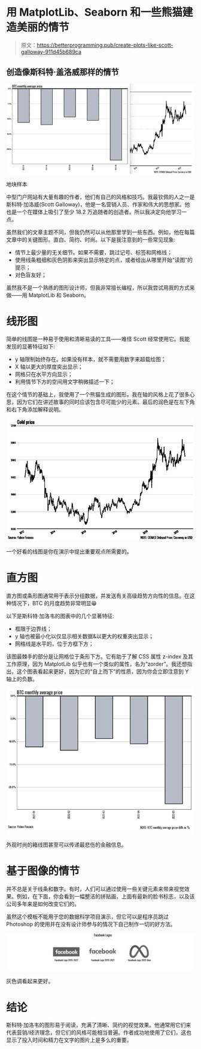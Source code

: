 # 用 MatplotLib、Seaborn 和一些熊猫建造美丽的情节

> 原文：<https://betterprogramming.pub/create-plots-like-scott-galloway-911d45b689ca>

## 创造像斯科特·盖洛威那样的情节

![](img/ffc02b2949254e0f9ae52901d9d33d9c.png)

地块样本

中型门户网站有大量有趣的作者，他们有自己的风格和技巧。我最钦佩的人之一是斯科特·加洛威(Scott Galloway)，他是一名营销人员、作家和伟大的思想家。他也是一个在媒体上吸引了至少 18.2 万追随者的创造者。所以我决定向他学习一点。

虽然我们的文章主题不同，但我仍然可以从他那里学到一些东西。例如，他在每篇文章中的关键图形。直白、简约、时尚。以下是我注意到的一些常见现象:

*   情节上最少量的无关细节。如果不需要，跳过记号、标签和网格线；
*   使用线条粗细和灰色阴影来突出显示特定的点，或者给出从哪里开始“读图”的提示；
*   对色盲友好；

虽然我不是一个熟练的图形设计师，但我非常擅长编程，所以我尝试用我的方式来做——用 MatplotLib 和 Seaborn。

# 线形图

简单的线图是一种易于使用和清晰易读的工具——难怪 Scott 经常使用它。我能发现的显著特征如下:

*   y 轴限制始终存在。如果没有样本，就不需要用数字来超载绘图；
*   X 轴以更大的厚度突出显示；
*   网格只在水平方向显示；
*   利用情节下方的空间用文字稍微描述一下；

在这个情节的基础上，我使用了一个熊猫生成的图形。我在轴的风格上花了很多心思，因为它们在讲述故事的同时应该包含尽可能少的元素。最后的润色是在左下角和右下角添加解释说明。

![](img/f2ea19881e1a8a929f7092a25df7749f.png)

一个好看的线图是你在演示中提出重要观点所需要的。

# 直方图

直方图或条形图通常用于表示分组数据，并发送有关高级趋势方向性的信息。在这种情况下，BTC 的月度趋势非常明显😁

以下是斯科特·加洛韦的图表中的几个显著特征:

*   框限于边界线；
*   y 轴也被最小化以仅显示相关数据&以更大的权重突出显示；
*   网格线是水平的，位于方框下方；

该图最棘手的部分是让网格位于条形下方。它有助于了解 CSS 属性 z-index 及其工作原理，因为 MatplotLib 似乎也有一个类似的属性，名为“zorder”。我还想指出，这个图表看起来更好，因为它的“自上而下”的性质，因为你会立即注意到 Y 轴上的负数。

![](img/eb37a5754c7387518000c7b68019b066.png)

外观时尚的箱线图甚至可以传递最悲伤的金融信息。

# **基于图像的情节**

并不总是关于线条和数字。有时，人们可以通过使用一些关键元素来带来视觉效果。例如，在下面，你会看到一幅整洁的拼贴画，上面有最新的脸书标志，以及该公司多年来是如何改变它们的。

虽然这个模板不能用于您的数据科学项目演示，但它可以是程序员跳过 Photoshop 的使用并在没有设计师参与的情况下自己制作一切的好方法。

![](img/59f3eb1f83d19b5aa224187369cac982.png)

灰色调看起来更好。

# 结论

斯科特·加洛韦的图形易于阅读，充满了清晰、简约的视觉效果。他通常用它们来代表营销/经济理念，但它们的风格可能相当普遍。作者成功地使用了它们，这也显示了投入时间和精力在文字的图片上是多么的重要。